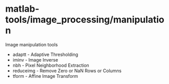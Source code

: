 matlab-tools/image_processing/manipulation
============

Image manipulation tools

<ul>
<li> adaptt - Adaptive Thresholding
<li> iminv - Image Inverse
<li> nbh - Pixel Neighborhood Extraction
<li> reduceimg - Remove Zero or NaN Rows or Columns
<li> tform - Affine Image Transform
</ul>
